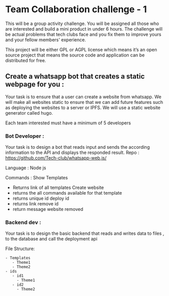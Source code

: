 # Team Collaboration challenge - 1

This will be a group activity challenge. You will be assigned all those who are interested and build a mini product in under 6 hours. The challenge will be actual problems that tech clubs face and you fix them to improve yours and your fellow members' experience.  

This project will be either GPL or AGPL license which means it’s an open source project that means the source code and application can be distributed for free.

## Create a whatsapp bot that creates a static webpage for you :
Your task is to ensure that a user can create a website from whatsapp. We will make all websites static to ensure that we can add future features such as deploying the websites to a server or IPFS. We will use a static website generator called hugo. 

Each team interested must have a minimum of 5 developers 

### Bot Developer : 
Your task is to design a bot that reads input and sends the according information to the API and displays the responded result. 
Repo : 
https://github.com/Tech-club/whatsapp-web.js/

Language :
Node js

Commands :
Show Templates 
- Returns link of all templates 
Create website <template-name>
 - returns the all commands available for that template 
 - returns unique id
 deploy id 
 - returns link 
remove id 
 - return message website removed

### Backend dev : 
Your task is to design the basic backend that reads and writes data to files , to the database and call the deployment api

File Structure:

````
- Templates 
   - Theme1 
   - Theme2
- ids
   - id1
     - Theme1 
   - id2 
     - Theme2
````




